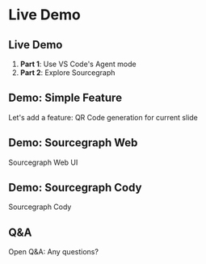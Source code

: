 # Live Demo
<!-- section-time: 15m -->

## Live Demo

1. **Part 1**: Use VS Code's Agent mode
2. **Part 2**: Explore Sourcegraph

## Demo: Simple Feature
<!-- hide-title, lead -->

Let's add a feature: QR Code generation for current slide

<!-- 

0. Write document describing the feature I want.
1. Have a conversation with agent mode: 
  - What are the key files in this repository and what are their roles & resposibilities?
  - What part of the src is responsible for managing the overall "root" slide layout, rather than slide content?
  - What specific parts of code would be relevant for implementing the QR code feature in Step 0's document?
  - Update Step 0's document to provide an implementation plan.
  - Execute the implementation plan.
  - Note the git branch -- relate to system prompt
  - Review the implementation
2. This is overkill for a repo this small and a feature this simple
 -->

## Demo: Sourcegraph Web
<!-- hide-title, lead -->

Sourcegraph Web UI

<!-- 

1. Add a repository: golang
  - Discuss open public repositories v. private/organizational
  - Discuss contexts
  - Search across many different repositories at once
2.. Universal code search
  - Search across repos by author:mrnugget type:{diff,commit}

-->

## Demo: Sourcegraph Cody
<!-- hide-title, lead -->

Sourcegraph Cody

<!-- 

1. Added cody to sourcegraph, so we'll ask Cody about Cody
2. How does Cody's  "Document Code" feature work?
3. Where are golang's goroutines implemented?
  - How do they work at a high level?
4. What are some 

 -->

## Q&A
<!-- hide-title, lead -->

Open Q&A: Any questions?